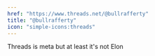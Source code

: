 ```yaml
---
href: "https://www.threads.net/@bullrafferty"
title: "@bullrafferty"
icon: "simple-icons:threads"
---
```



Threads is meta but at least it's not Elon